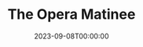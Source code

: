 ---
title: The Opera Matinee
date: 2023-09-08T00:00:00
opening_date: 1930-04-15
closing_date:
layout: productions
program:
Theatre: Theatre Jacksonville
show_details:
- Playwright: Alice Gerstenberg
cast:
- Sheila: Anne Emmeline Overstreet
- Narcissa: Maye Elizabeth Mackinnon
- Edith: Beneva Flowers
- Sydney: Eleanor Harris
- Mrs. Harrison: Irene Kirbo
- Mrs. Lysander: Maude Mickl
- Mrs. Murphy: Marie G. Copp
- Countess Jerabek: Laurine Goffin
- Mrs. Casper: Vera Holmes Sellers
- Mrs. Gardiner: Harriet Gale Cull
- Mrs. Kennedy: Olivia Fitzgerald
- Mrs. Voil: Olive Rosenquist
- Times Reporter: Mary Willcox Rowland
- Post Reporter: Rose Maza
crew:
- Director: Daisy Bowden Stephens
- Props:
  - Jeannette Grether Borum
  - John Richard Grether
- Usher:
  - J.F. Bryan
  - Lawrence Cusic
- Box Occupant:
  - Erma Pickett
  - Ernestine Tyler
  - Ethel Stearns
  - Florence Axtell
understudies:
orchestra:
---
